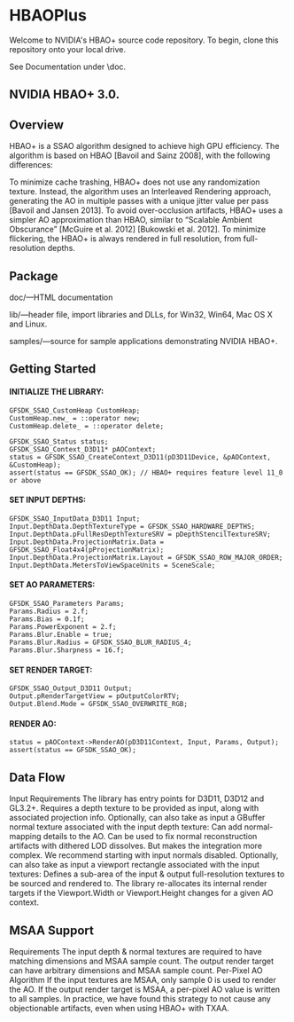 ﻿# HBAOPlus

Welcome to NVIDIA's HBAO+ source code repository.
To begin, clone this repository onto your local drive.

See Documentation under \doc.

NVIDIA HBAO+ 3.0.
----------------------

Overview
---------

HBAO+ is a SSAO algorithm designed to achieve high GPU efficiency. The algorithm is based on HBAO [Bavoil and Sainz 2008], with the following differences:

To minimize cache trashing, HBAO+ does not use any randomization texture. Instead, the algorithm uses an Interleaved Rendering approach, generating the AO in multiple passes with a unique jitter value per pass [Bavoil and Jansen 2013].
To avoid over-occlusion artifacts, HBAO+ uses a simpler AO approximation than HBAO, similar to “Scalable Ambient Obscurance” [McGuire et al. 2012] [Bukowski et al. 2012].
To minimize flickering, the HBAO+ is always rendered in full resolution, from full-resolution depths.

Package
--------
doc/—HTML documentation

lib/—header file, import libraries and DLLs, for Win32, Win64, Mac OS X and Linux.

samples/—source for sample applications demonstrating NVIDIA HBAO+.

Getting Started
---------------

#### INITIALIZE THE LIBRARY:
```
GFSDK_SSAO_CustomHeap CustomHeap;
CustomHeap.new_ = ::operator new;
CustomHeap.delete_ = ::operator delete;

GFSDK_SSAO_Status status;
GFSDK_SSAO_Context_D3D11* pAOContext;
status = GFSDK_SSAO_CreateContext_D3D11(pD3D11Device, &pAOContext, &CustomHeap);
assert(status == GFSDK_SSAO_OK); // HBAO+ requires feature level 11_0 or above
```

#### SET INPUT DEPTHS:
```
GFSDK_SSAO_InputData_D3D11 Input;
Input.DepthData.DepthTextureType = GFSDK_SSAO_HARDWARE_DEPTHS;
Input.DepthData.pFullResDepthTextureSRV = pDepthStencilTextureSRV;
Input.DepthData.ProjectionMatrix.Data = GFSDK_SSAO_Float4x4(pProjectionMatrix);
Input.DepthData.ProjectionMatrix.Layout = GFSDK_SSAO_ROW_MAJOR_ORDER;
Input.DepthData.MetersToViewSpaceUnits = SceneScale;
```

#### SET AO PARAMETERS:
```
GFSDK_SSAO_Parameters Params;
Params.Radius = 2.f;
Params.Bias = 0.1f;
Params.PowerExponent = 2.f;
Params.Blur.Enable = true;
Params.Blur.Radius = GFSDK_SSAO_BLUR_RADIUS_4;
Params.Blur.Sharpness = 16.f;
```

#### SET RENDER TARGET:
```
GFSDK_SSAO_Output_D3D11 Output;
Output.pRenderTargetView = pOutputColorRTV;
Output.Blend.Mode = GFSDK_SSAO_OVERWRITE_RGB;
```

#### RENDER AO:
```
status = pAOContext->RenderAO(pD3D11Context, Input, Params, Output);
assert(status == GFSDK_SSAO_OK);
```

Data Flow
---------
Input Requirements
The library has entry points for D3D11, D3D12 and GL3.2+.
Requires a depth texture to be provided as input, along with associated projection info.
Optionally, can also take as input a GBuffer normal texture associated with the input depth texture:
Can add normal-mapping details to the AO.
Can be used to fix normal reconstruction artifacts with dithered LOD dissolves.
But makes the integration more complex. We recommend starting with input normals disabled.
Optionally, can also take as input a viewport rectangle associated with the input textures:
Defines a sub-area of the input & output full-resolution textures to be sourced and rendered to.
The library re-allocates its internal render targets if the Viewport.Width or Viewport.Height changes for a given AO context.

MSAA Support
------------
Requirements
The input depth & normal textures are required to have matching dimensions and MSAA sample count.
The output render target can have arbitrary dimensions and MSAA sample count.
Per-Pixel AO Algorithm
If the input textures are MSAA, only sample 0 is used to render the AO.
If the output render target is MSAA, a per-pixel AO value is written to all samples.
In practice, we have found this strategy to not cause any objectionable artifacts, even when using HBAO+ with TXAA.
